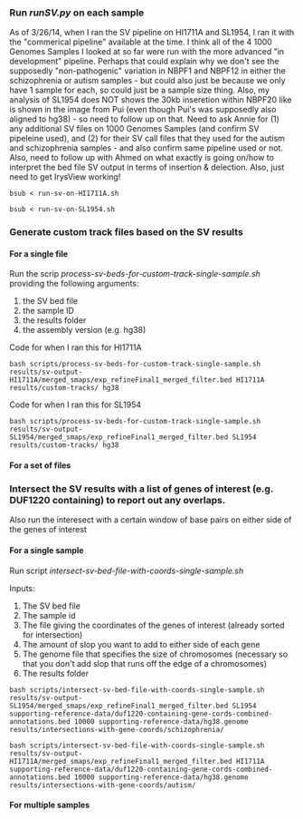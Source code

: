 

### Run _runSV.py_ on each sample

As of 3/26/14, when I ran the SV pipeline on HI1711A and SL1954, I ran it with the "commerical pipeline"
available at the time.  I think all of the 4 1000 Genomes Samples I looked at so far were run with the more 
advanced "in development" pipeline.  Perhaps that could explain why we don't see the supposedly "non-pathogenic"
variation in NBPF1 and NBPF12 in either the schizophrenia or autism samples - but could also just be because
we only have 1 sample for each, so could just be a sample size thing.  Also, my analysis of SL1954 does NOT
shows the 30kb inseretion within NBPF20 like is shown in the image from Pui (even though Pui's was supposedly
also aligned to hg38) - so need to follow up on that.  Need to ask Annie for (1) any additional SV files on 1000
Genomes Samples (and confirm SV pipeleine used), and (2) for their SV call files that they used for the autism and 
schizophrenia samples - and also confirm same pipeline used or not.  Also, need to follow up with Ahmed 
on what exactly is going on/how to interpret the bed file SV output in terms of insertion & delection.  Also,
just need to get IrysView working!

``` bsub < run-sv-on-HI1711A.sh ```

``` bsub < run-sv-on-SL1954.sh ```


### Generate custom track files based on the SV results
#### For a single file

Run the scrip _process-sv-beds-for-custom-track-single-sample.sh_ providing the following arguments:  
1. the SV bed file  
2. the sample ID  
3. the results folder
4. the assembly version (e.g. hg38)  

Code for when I ran this for HI1711A


``` bash scripts/process-sv-beds-for-custom-track-single-sample.sh results/sv-output-HI1711A/merged_smaps/exp_refineFinal1_merged_filter.bed HI1711A results/custom-tracks/ hg38 ```

Code for when I ran this for SL1954

``` bash scripts/process-sv-beds-for-custom-track-single-sample.sh results/sv-output-SL1954/merged_smaps/exp_refineFinal1_merged_filter.bed SL1954 results/custom-tracks/ hg38 ```

#### For a set of files


### Intersect the SV results with a list of genes of interest (e.g. DUF1220 containing) to report out any overlaps.  
Also run the interesect with a certain window of base pairs on either side of the genes of interest

#### For a single sample

Run script _intersect-sv-bed-file-with-coords-single-sample.sh_

Inputs:
1. The SV bed file  
2. The sample id
3. The file giving the coordinates of the genes of interest (already sorted for intersection)  
4. The amount of slop you want to add to either side of each gene  
5. The genome file that specifies the size of chromosomes (necessary so that you don't add slop that runs off the edge of a chromosomes)  
6. The results folder  

``` bash scripts/intersect-sv-bed-file-with-coords-single-sample.sh results/sv-output-SL1954/merged_smaps/exp_refineFinal1_merged_filter.bed SL1954 supporting-reference-data/duf1220-containing-gene-cords-combined-annotations.bed 10000 supporting-reference-data/hg38.genome results/intersections-with-gene-coords/schizophrenia/ ```

``` bash scripts/intersect-sv-bed-file-with-coords-single-sample.sh results/sv-output-HI1711A/merged_smaps/exp_refineFinal1_merged_filter.bed HI1711A supporting-reference-data/duf1220-containing-gene-cords-combined-annotations.bed 10000 supporting-reference-data/hg38.genome results/intersections-with-gene-coords/autism/ ```

#### For multiple samples
